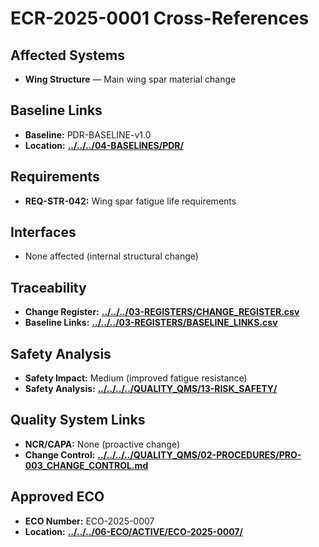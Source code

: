 # ECR-2025-0001 Cross-References

## Affected Systems
- **Wing Structure** — Main wing spar material change

## Baseline Links
- **Baseline:** PDR-BASELINE-v1.0
- **Location:** **[../../../04-BASELINES/PDR/](../../../04-BASELINES/PDR/)**

## Requirements
- **REQ-STR-042:** Wing spar fatigue life requirements

## Interfaces
- None affected (internal structural change)

## Traceability
- **Change Register:** **[../../../03-REGISTERS/CHANGE_REGISTER.csv](../../../03-REGISTERS/CHANGE_REGISTER.csv)**
- **Baseline Links:** **[../../../03-REGISTERS/BASELINE_LINKS.csv](../../../03-REGISTERS/BASELINE_LINKS.csv)**

## Safety Analysis
- **Safety Impact:** Medium (improved fatigue resistance)
- **Safety Analysis:** **[../../../../QUALITY_QMS/13-RISK_SAFETY/](../../../../QUALITY_QMS/13-RISK_SAFETY/)**

## Quality System Links
- **NCR/CAPA:** None (proactive change)
- **Change Control:** **[../../../../QUALITY_QMS/02-PROCEDURES/PRO-003_CHANGE_CONTROL.md](../../../../QUALITY_QMS/02-PROCEDURES/PRO-003_CHANGE_CONTROL.md)**

## Approved ECO
- **ECO Number:** ECO-2025-0007
- **Location:** **[../../../06-ECO/ACTIVE/ECO-2025-0007/](../../../06-ECO/ACTIVE/ECO-2025-0007/)**
